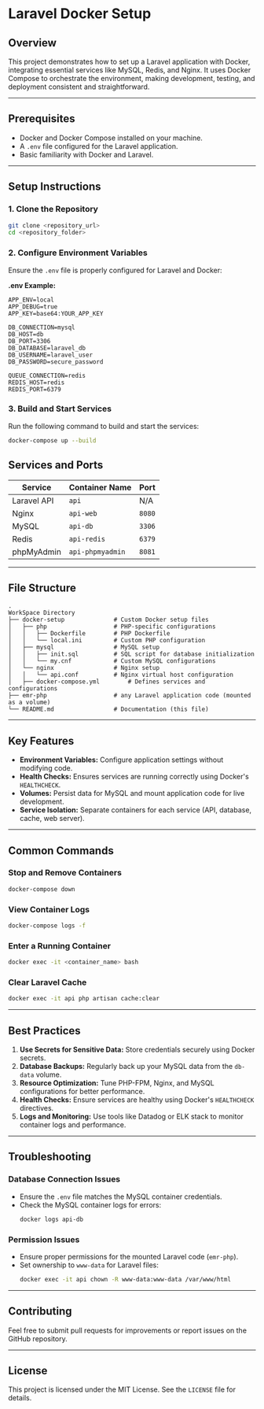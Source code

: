 # Laravel Docker Setup

## Overview
This project demonstrates how to set up a Laravel application with Docker, integrating essential services like MySQL, Redis, and Nginx. It uses Docker Compose to orchestrate the environment, making development, testing, and deployment consistent and straightforward.

---

## Prerequisites
- Docker and Docker Compose installed on your machine.
- A `.env` file configured for the Laravel application.
- Basic familiarity with Docker and Laravel.

---

## Setup Instructions

### 1. Clone the Repository
```bash
git clone <repository_url>
cd <repository_folder>
```

### 2. Configure Environment Variables
Ensure the `.env` file is properly configured for Laravel and Docker:

**.env Example:**
```env
APP_ENV=local
APP_DEBUG=true
APP_KEY=base64:YOUR_APP_KEY

DB_CONNECTION=mysql
DB_HOST=db
DB_PORT=3306
DB_DATABASE=laravel_db
DB_USERNAME=laravel_user
DB_PASSWORD=secure_password

QUEUE_CONNECTION=redis
REDIS_HOST=redis
REDIS_PORT=6379
```

### 3. Build and Start Services
Run the following command to build and start the services:
```bash
docker-compose up --build
```


## Services and Ports

| Service       | Container Name  | Port      |
|---------------|-----------------|-----------|
| Laravel API   | `api`           | N/A       |
| Nginx         | `api-web`       | `8080`    |
| MySQL         | `api-db`        | `3306`    |
| Redis         | `api-redis`     | `6379`    |
| phpMyAdmin    | `api-phpmyadmin`| `8081`    |

---

## File Structure

```plaintext
.
WorkSpace Directory 
├── docker-setup              # Custom Docker setup files
│   ├── php                   # PHP-specific configurations
│   │   ├── Dockerfile        # PHP Dockerfile
│   │   └── local.ini         # Custom PHP configuration
│   ├── mysql                 # MySQL setup
│   │   ├── init.sql          # SQL script for database initialization
│   │   └── my.cnf            # Custom MySQL configurations
│   └── nginx                 # Nginx setup
│   │   └── api.conf          # Nginx virtual host configuration
│   ├── docker-compose.yml        # Defines services and configurations
├── emr-php                   # any Laravel application code (mounted as a volume)
└── README.md                 # Documentation (this file)
```

---

## Key Features
- **Environment Variables:** Configure application settings without modifying code.
- **Health Checks:** Ensures services are running correctly using Docker's `HEALTHCHECK`.
- **Volumes:** Persist data for MySQL and mount application code for live development.
- **Service Isolation:** Separate containers for each service (API, database, cache, web server).

---

## Common Commands

### Stop and Remove Containers
```bash
docker-compose down
```

### View Container Logs
```bash
docker-compose logs -f
```

### Enter a Running Container
```bash
docker exec -it <container_name> bash
```

### Clear Laravel Cache
```bash
docker exec -it api php artisan cache:clear
```

---

## Best Practices
1. **Use Secrets for Sensitive Data:** Store credentials securely using Docker secrets.
2. **Database Backups:** Regularly back up your MySQL data from the `db-data` volume.
3. **Resource Optimization:** Tune PHP-FPM, Nginx, and MySQL configurations for better performance.
4. **Health Checks:** Ensure services are healthy using Docker's `HEALTHCHECK` directives.
5. **Logs and Monitoring:** Use tools like Datadog or ELK stack to monitor container logs and performance.

---

## Troubleshooting

### Database Connection Issues
- Ensure the `.env` file matches the MySQL container credentials.
- Check the MySQL container logs for errors:
  ```bash
  docker logs api-db
  ```

### Permission Issues
- Ensure proper permissions for the mounted Laravel code (`emr-php`).
- Set ownership to `www-data` for Laravel files:
  ```bash
  docker exec -it api chown -R www-data:www-data /var/www/html
  ```

---

## Contributing
Feel free to submit pull requests for improvements or report issues on the GitHub repository.

---

## License
This project is licensed under the MIT License. See the `LICENSE` file for details.

